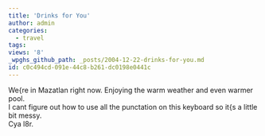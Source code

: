 ```yaml
---
title: 'Drinks for You'
author: admin
categories:
  - travel
tags: 
views: '8'
_wpghs_github_path: _posts/2004-12-22-drinks-for-you.md
id: c0c494cd-091e-44c8-b261-dc0198e0441c
---
```

<p>We{re in Mazatlan right now.  Enjoying the warm weather and even warmer pool.<br />
I cant figure out how to use all the punctation on this keyboard so it{s a little bit messy.<br />
Cya l8r.</p>
